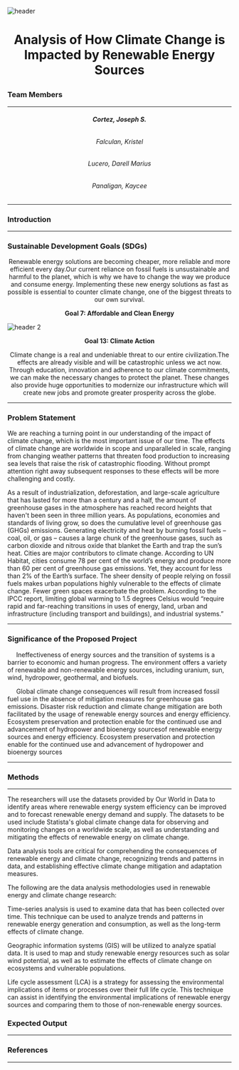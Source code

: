 ![header](https://user-images.githubusercontent.com/114766731/232354270-c48df43d-bc4e-442d-9863-1bfac8f3857c.png)
# <p align="center"> Analysis of How Climate Change is Impacted by Renewable Energy Sources </p>

### Team Members

-----
**<h6 align="center">Cortez, Joseph S.</h6>**
**<h6 align="center">Falculan, Kristel</h6>**
**<h6 align="center">Lucero, Darell Marius</h6>**
**<h6 align="center">Panaligan, Kaycee</h6>**

-----
### Introduction

-----

### Sustainable Development Goals (SDGs)

<p align = "center">Renewable energy solutions are becoming cheaper, more reliable and more efficient every day.Our current reliance on fossil fuels is unsustainable and harmful to the planet, which is why we have to change the way we produce and consume energy. Implementing these new energy solutions as fast as possible is essential to counter climate change, one of the biggest threats to our own survival.</p>

**<p align="center">Goal 7: Affordable and Clean Energy </p>**

![header 2](https://user-images.githubusercontent.com/114766731/232507317-5b461359-ff05-4083-b710-adb108905862.png)

**<p align="center">Goal 13: Climate Action </p>**

<p align = "center">Climate change is a real and undeniable threat to our entire civilization.The effects are already visible and will be catastrophic unless we act now. Through education, innovation and adherence to our climate commitments, we can make the necessary changes to protect the planet. These changes also provide huge opportunities to modernize our infrastructure which will create new jobs and promote greater prosperity across the globe.</p>

-----

### Problem Statement
We are reaching a turning point in our understanding of the impact of climate change, which is the most important issue of our time. The effects of climate change are worldwide in scope and unparalleled in scale, ranging from changing weather patterns that threaten food production to increasing sea levels that raise the risk of catastrophic flooding. Without prompt attention right away subsequent responses to these effects will be more challenging and costly.

As a result of industrialization, deforestation, and large-scale agriculture that has lasted for more than a century and a half, the amount of greenhouse gases in the atmosphere has reached record heights that haven't been seen in three million years. As populations, economies and standards of living grow, so does the cumulative level of greenhouse gas (GHGs) emissions. Generating electricity and heat by burning fossil fuels – coal, oil, or gas – causes a large chunk of the greenhouse gases, such as carbon dioxide and nitrous oxide that blanket the Earth and trap the sun’s heat. Cities are major contributors to climate change. According to UN Habitat, cities consume 78 per cent of the world’s energy and produce more than 60 per cent of greenhouse gas emissions. Yet, they account for less than 2% of the Earth’s surface. The sheer density of people relying on fossil fuels makes urban populations highly vulnerable to the effects of climate change. Fewer green spaces exacerbate the problem. According to the IPCC report, limiting global warming to 1.5 degrees Celsius would “require rapid and far-reaching transitions in uses of energy, land, urban and infrastructure (including transport and buildings), and industrial systems.”

-----
### Significance of the Proposed Project
&nbsp;&nbsp;&nbsp;&nbsp;&nbsp;Ineffectiveness of energy sources and the transition of systems is a barrier to economic and human progress. The environment offers a variety of renewable and non-renewable energy sources, including uranium, sun, wind, hydropower, geothermal, and biofuels. 

&nbsp;&nbsp;&nbsp;&nbsp;&nbsp;Global climate change consequences will result from increased fossil fuel use in the absence of mitigation measures for greenhouse gas emissions. Disaster risk reduction and climate change mitigation are both facilitated by the usage of renewable energy sources and energy efficiency. Ecosystem preservation and protection enable for the continued use and advancement of hydropower and bioenergy sourcesof renewable energy sources and energy efficiency. Ecosystem preservation and protection enable for the continued use and advancement of hydropower and bioenergy sources

-----
### Methods
-----
The researchers will use the datasets provided by Our World in Data to identify areas where renewable energy system efficiency can be improved and to forecast renewable energy demand and supply. The datasets to be used include Statista's global climate change data for observing and monitoring changes on a worldwide scale, as well as understanding and mitigating the effects of renewable energy on climate change. 

   Data analysis tools are critical for comprehending the consequences of renewable energy and climate change, recognizing trends and patterns in data, and establishing effective climate change mitigation and adaptation measures.

The following are the data analysis methodologies used in renewable energy and climate change research:

Time-series analysis is used to examine data that has been collected over time. This technique can be used to analyze trends and patterns in renewable energy generation and consumption, as well as the long-term effects of climate change.

Geographic information systems (GIS) will be utilized to analyze spatial data. It is used to map and study renewable energy resources such as solar wind potential, as well as to estimate the effects of climate change on ecosystems and vulnerable populations.

Life cycle assessment (LCA) is a strategy for assessing the environmental implications of items or processes over their full life cycle. This technique can assist in identifying the environmental implications of renewable energy sources and comparing them to those of non-renewable energy sources.


### Expected Output
-----
### References

-----
